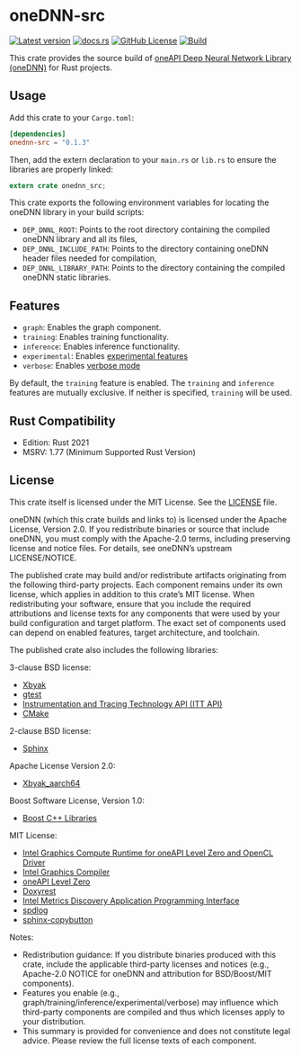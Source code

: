 # oneDNN-src

[![Latest version](https://img.shields.io/crates/v/onednn-src.svg)](https://crates.io/crates/onednn-src)
[![docs.rs](https://img.shields.io/docsrs/onednn-src)](https://docs.rs/onednn-src)
[![GitHub License](https://img.shields.io/github/license/jkawamoto/onednn-src)](https://github.com/jkawamoto/onednn-src/blob/main/LICENSE)
[![Build](https://github.com/jkawamoto/onednn-src/actions/workflows/build.yaml/badge.svg)](https://github.com/jkawamoto/onednn-src/actions/workflows/build.yaml)

This crate provides the source build of
[oneAPI Deep Neural Network Library (oneDNN)](https://github.com/uxlfoundation/oneDNN) for Rust projects.

## Usage

Add this crate to your `Cargo.toml`:

```toml
[dependencies]
onednn-src = "0.1.3"
```

Then, add the extern declaration to your `main.rs` or `lib.rs` to ensure the libraries are properly linked:

```rust
extern crate onednn_src;
```

This crate exports the following environment variables for locating the oneDNN library in your build scripts:

- `DEP_DNNL_ROOT`: Points to the root directory containing the compiled oneDNN library and all its files,
- `DEP_DNNL_INCLUDE_PATH`: Points to the directory containing oneDNN header files needed for compilation,
- `DEP_DNNL_LIBRARY_PATH`: Points to the directory containing the compiled oneDNN static libraries.

## Features

- `graph`: Enables the graph component.
- `training`: Enables training functionality.
- `inference`: Enables inference functionality.
- `experimental`: Enables [experimental features](https://uxlfoundation.github.io/oneDNN/dev_guide_experimental.html#doxid-dev-guide-experimental)
- `verbose`: Enables [verbose mode](https://uxlfoundation.github.io/oneDNN/dev_guide_verbose.html#doxid-dev-guide-verbose)

By default, the `training` feature is enabled.
The `training` and `inference` features are mutually exclusive.
If neither is specified, `training` will be used.

## Rust Compatibility

- Edition: Rust 2021
- MSRV: 1.77 (Minimum Supported Rust Version)

## License

This crate itself is licensed under the MIT License.
See the [LICENSE](https://github.com/jkawamoto/onednn-src/blob/main/LICENSE) file.

oneDNN (which this crate builds and links to) is licensed under the Apache License, Version 2.0. If you redistribute binaries or source that include oneDNN, you must comply with the Apache-2.0 terms, including preserving license and notice files. For details, see oneDNN’s upstream LICENSE/NOTICE.

The published crate may build and/or redistribute artifacts originating from the following third-party projects. Each component remains under its own license, which applies in addition to this crate’s MIT license. When redistributing your software, ensure that you include the required attributions and license texts for any components that were used by your build configuration and target platform. The exact set of components used can depend on enabled features, target architecture, and toolchain.

The published crate also includes the following libraries:

3-clause BSD license:

- [Xbyak](https://github.com/herumi/xbyak)
- [gtest](https://github.com/google/googletest)
- [Instrumentation and Tracing Technology API
  (ITT API)](https://github.com/intel/ittapi)
- [CMake](https://github.com/Kitware/CMake)

2-clause BSD license:

- [Sphinx](https://www.sphinx-doc.org/)

Apache License Version 2.0:

- [Xbyak_aarch64](https://github.com/fujitsu/xbyak_aarch64)

Boost Software License, Version 1.0:

- [Boost C++ Libraries](https://www.boost.org/)

MIT License:

- [Intel Graphics Compute Runtime for oneAPI Level Zero
  and OpenCL Driver](https://github.com/intel/compute-runtime)
- [Intel Graphics Compiler](https://github.com/intel/intel-graphics-compiler)
- [oneAPI Level Zero](https://github.com/oneapi-src/level-zero)
- [Doxyrest](https://github.com/vovkos/doxyrest)
- [Intel Metrics Discovery Application Programming
  Interface](https://github.com/intel/metrics-discovery)
- [spdlog](https://github.com/gabime/spdlog)
- [sphinx-copybutton](https://github.com/executablebooks/sphinx-copybutton)

Notes:

- Redistribution guidance: If you distribute binaries produced with this crate, include the applicable third-party licenses and notices (e.g., Apache-2.0 NOTICE for oneDNN and attribution for BSD/Boost/MIT components).
- Features you enable (e.g., graph/training/inference/experimental/verbose) may influence which third-party components are compiled and thus which licenses apply to your distribution.
- This summary is provided for convenience and does not constitute legal advice. Please review the full license texts of each component.
